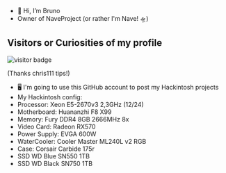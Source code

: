 - 👋 Hi, I’m Bruno
- Owner of NaveProject (or rather I'm Nave! 🛸)
## Visitors or Curiosities of my profile
<p align="left"><img src="https://profile-counter.glitch.me/hibrunofilho/count.svg" alt="visitor badge"/></p>
(Thanks chris111 tips!)

- 🖥 I'm going to use this GitHub account to post my Hackintosh projects
- My Hackintosh config:
- Processor: Xeon E5-2670v3 2,3GHz (12/24)
- Motherboard: Huananzhi F8 X99
- Memory: Fury DDR4 8GB 2666MHz 8x
- Video Card: Radeon RX570
- Power Supply: EVGA 600W
- WaterCooler: Cooler Master ML240L v2 RGB
- Case: Corsair Carbide 175r
- SSD WD Blue SN550 1TB
- SSD WD Black SN750 1TB
